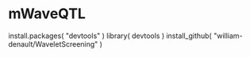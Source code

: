 # mWaveQTL

install.packages( "devtools" )
library( devtools )
install_github( "william-denault/WaveletScreening" )
